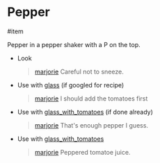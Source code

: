 # Pepper

#item

Pepper in a pepper shaker with a P on the top.

- Look
  > [marjorie](characters/marjorie.md)
  > Careful not to sneeze.
- Use with [glass](items/glass.md)  (if googled for recipe)
  > [marjorie](characters/marjorie.md)
  > I should add the tomatoes first
- Use with [glass_with_tomatoes](items/glass_with_tomatoes.md) (if done already)
  > [marjorie](characters/marjorie.md)
  > That's enough pepper I guess.
- Use with [glass_with_tomatoes](items/glass_with_tomatoes.md)
  > [marjorie](characters/marjorie.md)
  > Peppered tomatoe juice.